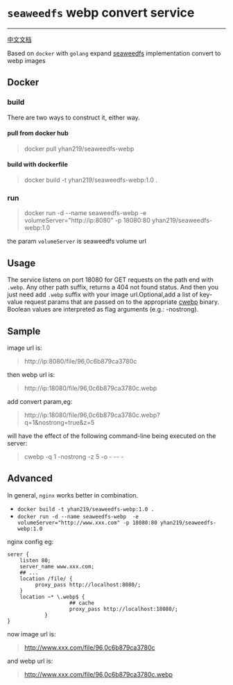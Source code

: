 # `seaweedfs` webp convert service

----------

[中文文档](README_CN.md)

Based on `docker` with `golang` expand [seaweedfs](https://github.com/chrislusf/seaweedfs) implementation convert to webp images

## Docker

### build
 There are two ways to construct it, either way.
#### pull from docker hub
> docker pull yhan219/seaweedfs-webp

#### build with dockerfile
> docker build -t yhan219/seaweedfs-webp:1.0 .

### run
> docker run -d --name seaweedfs-webp -e volumeServer="http://ip:8080" -p 18080:80 yhan219/seaweedfs-webp:1.0

 the param `volumeServer` is seaweedfs volume url

## Usage
The service listens on port 18080 for GET requests on the path end with `.webp`. Any other path suffix,  returns a 404 not found status.
And then you just need add `.webp` suffix with your image url.Optional,add a list of key-value request params that are passed on to the appropriate [cwebp](https://developers.google.cn/speed/webp/docs/cwebp) binary. Boolean values are interpreted as flag arguments (e.g.: -nostrong).

## Sample
image url is:
> http://ip:8080/file/96,0c6b879ca3780c

then webp url is:
> http://ip:18080/file/96,0c6b879ca3780c.webp

add convert param,eg:
> http://ip:18080/file/96,0c6b879ca3780c.webp?q=1&nostrong=true&z=5

will have the effect of the following command-line being executed on the server:
> cwebp -q 1 -nostrong -z 5 -o - -- -

## Advanced
In general, `nginx` works better in combination.

- `docker build -t yhan219/seaweedfs-webp:1.0 .`
- `docker run -d --name seaweedfs-webp  -e volumeServer="http://www.xxx.com" -p 18080:80 yhan219/seaweedfs-webp:1.0`

nginx config eg:

``` shell
serer {
    listen 80;
    server_name www.xxx.com;
    ## ...
    location /file/ {
         proxy_pass http://localhost:8080/;
    }
    location ~* \.webp$ {
                    ## cache
                    proxy_pass http://localhost:18080/;
            }
}
```

now image url is:
> http://www.xxx.com/file/96,0c6b879ca3780c

and webp url is:
> http://www.xxx.com/file/96,0c6b879ca3780c.webp






